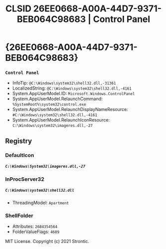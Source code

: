 ﻿---
title: "CLSID 26EE0668-A00A-44D7-9371-BEB064C98683 | Control Panel"
excerpt: What is COM-Object CLSID 26EE0668-A00A-44D7-9371-BEB064C98683?
---

# {26EE0668-A00A-44D7-9371-BEB064C98683}

### `Control Panel`
* InfoTip: `@C:\Windows\system32\shell32.dll,-31361`
* LocalizedString: `@C:\Windows\system32\shell32.dll,-4161`
* System.AppUserModel.ID: `Microsoft.Windows.ControlPanel`
* System.AppUserModel.RelaunchCommand: `%SystemRoot%\system32\control.exe`
* System.AppUserModel.RelaunchDisplayNameResource: `#C:\Windows\system32\shell32.dll,-4161`
* System.AppUserModel.RelaunchIconResource: `C:\Windows\system32\imageres.dll,-27`

## Registry


### DefaultIcon

##### `C:\Windows\System32\imageres.dll,-27`

### InProcServer32

##### `C:\Windows\system32\shell32.dll`
* ThreadingModel: `Apartment`

### ShellFolder

* Attributes: `2684354564`
* FolderValueFlags: `4609`

MIT License. Copyright (c) 2021 Strontic.


